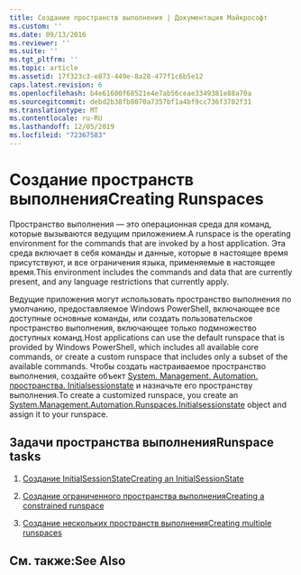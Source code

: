 ```yaml
---
title: Создание пространств выполнения | Документация Майкрософт
ms.custom: ''
ms.date: 09/13/2016
ms.reviewer: ''
ms.suite: ''
ms.tgt_pltfrm: ''
ms.topic: article
ms.assetid: 17f323c3-e873-449e-8a28-477f1c6b5e12
caps.latest.revision: 6
ms.openlocfilehash: b4e61600f68521e4e7ab56ceae3349381e88a70a
ms.sourcegitcommit: debd2b38fb8070a7357bf1a4bf9cc736f3702f31
ms.translationtype: MT
ms.contentlocale: ru-RU
ms.lasthandoff: 12/05/2019
ms.locfileid: "72367583"
---
```

# <a name="creating-runspaces"></a><span data-ttu-id="a941c-102">Создание пространств выполнения</span><span class="sxs-lookup"><span data-stu-id="a941c-102">Creating Runspaces</span></span>

<span data-ttu-id="a941c-103">Пространство выполнения — это операционная среда для команд, которые вызываются ведущим приложением.</span><span class="sxs-lookup"><span data-stu-id="a941c-103">A runspace is the operating environment for the commands that are invoked by a host application.</span></span> <span data-ttu-id="a941c-104">Эта среда включает в себя команды и данные, которые в настоящее время присутствуют, и все ограничения языка, применяемые в настоящее время.</span><span class="sxs-lookup"><span data-stu-id="a941c-104">This environment includes the commands and data that are currently present, and any language restrictions that currently apply.</span></span>

 <span data-ttu-id="a941c-105">Ведущие приложения могут использовать пространство выполнения по умолчанию, предоставляемое Windows PowerShell, включающее все доступные основные команды, или создать пользовательское пространство выполнения, включающее только подмножество доступных команд.</span><span class="sxs-lookup"><span data-stu-id="a941c-105">Host applications can use the default runspace that is provided by Windows PowerShell, which includes all available core commands, or create a custom runspace that includes only a subset of the available commands.</span></span> <span data-ttu-id="a941c-106">Чтобы создать настраиваемое пространство выполнения, создайте объект [System. Management. Automation. пространства. Initialsessionstate](/dotnet/api/System.Management.Automation.Runspaces.InitialSessionState) и назначьте его пространству выполнения.</span><span class="sxs-lookup"><span data-stu-id="a941c-106">To create a customized runspace, you create an [System.Management.Automation.Runspaces.Initialsessionstate](/dotnet/api/System.Management.Automation.Runspaces.InitialSessionState) object and assign it to your runspace.</span></span>

## <a name="runspace-tasks"></a><span data-ttu-id="a941c-107">Задачи пространства выполнения</span><span class="sxs-lookup"><span data-stu-id="a941c-107">Runspace tasks</span></span>

1. [<span data-ttu-id="a941c-108">Создание InitialSessionState</span><span class="sxs-lookup"><span data-stu-id="a941c-108">Creating an InitialSessionState</span></span>](./creating-an-initialsessionstate.md)

2. [<span data-ttu-id="a941c-109">Создание ограниченного пространства выполнения</span><span class="sxs-lookup"><span data-stu-id="a941c-109">Creating a constrained runspace</span></span>](./creating-a-constrained-runspace.md)

3. [<span data-ttu-id="a941c-110">Создание нескольких пространств выполнения</span><span class="sxs-lookup"><span data-stu-id="a941c-110">Creating multiple runspaces</span></span>](./creating-multiple-runspaces.md)

## <a name="see-also"></a><span data-ttu-id="a941c-111">См. также:</span><span class="sxs-lookup"><span data-stu-id="a941c-111">See Also</span></span>
